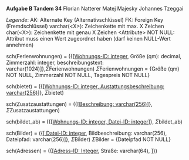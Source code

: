 **Aufgabe B Tandem 34**
Florian Natterer
Matej Majesky
Johannes Tzeggai


*Legende*:
    AK: Alternate Key (Alternativschlüssel)
    FK: Foreign Key (Fremdschlüssel)
    varchar(\<X>): Zeichenkette mit max. X Zeichen
    char(\<X>): Zeichenkette mit genau X Zeichen
    \<Attribute> NOT NULL: Attribut muss einen Wert zugeordnet haben (darf keinen NULL-Wert annehmen)



sch(Ferienwohnungen) = ({[<ins>Wohnungs-ID: integer</ins>, Größe (qm): decimal, Zimmerzahl: integer, beschreibungstext: varchar(1024)]},$\Sigma$Ferienwohnungen)
$\Sigma$Ferienwohnungen = {Größe (qm) NOT NULL, Zimmerzahl NOT NULL, Tagespreis NOT NULL}

sch(bietet) = ({[<ins>Wohnungs-ID: integer, Austattungsbeschreibung: varchar(256)</ins>]}, $\Sigma$bietet)

sch(Zusatzaustattungen) = ({[<ins>Beschreibung: varchar(256)</ins>]}, $\Sigma$Zusatzaustattungen)

sch(bildet_ab) = ({[<ins>Wohnungs-ID: integer, Datei-ID: integer</ins>]}, $\Sigma$bildet_ab)

sch(Bilder) = ({[<ins> Datei-ID: integer</ins>, Bildbeschreibung: varchar(256), Dateipfad: varchar(256)]}, $\Sigma$Bilder)
$\Sigma$Bilder = {Dateipfad NOT NULL}

sch(Adressen) = ({[<ins>Adress-ID: Integer</ins>, Straße: varchar(64),   ]})